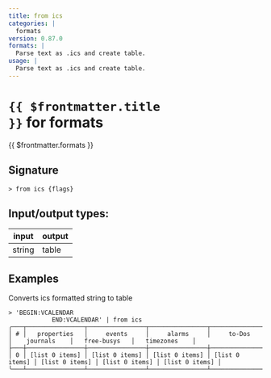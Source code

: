 ```yaml
---
title: from ics
categories: |
  formats
version: 0.87.0
formats: |
  Parse text as .ics and create table.
usage: |
  Parse text as .ics and create table.
---
```

<!-- This file is automatically generated. Please edit the command in https://github.com/nushell/nushell instead. -->

# <code>{{ $frontmatter.title }}</code> for formats

<div class='command-title'>{{ $frontmatter.formats }}</div>

## Signature

```> from ics {flags} ```


## Input/output types:

| input  | output |
| ------ | ------ |
| string | table  |

## Examples

Converts ics formatted string to table
```nu
> 'BEGIN:VCALENDAR
            END:VCALENDAR' | from ics
╭───┬────────────────┬────────────────┬────────────────┬────────────────┬────────────────┬────────────────┬────────────────╮
│ # │   properties   │     events     │     alarms     │     to-Dos     │    journals    │   free-busys   │   timezones    │
├───┼────────────────┼────────────────┼────────────────┼────────────────┼────────────────┼────────────────┼────────────────┤
│ 0 │ [list 0 items] │ [list 0 items] │ [list 0 items] │ [list 0 items] │ [list 0 items] │ [list 0 items] │ [list 0 items] │
╰───┴────────────────┴────────────────┴────────────────┴────────────────┴────────────────┴────────────────┴────────────────╯

```
